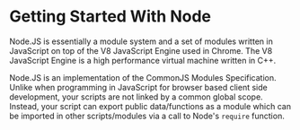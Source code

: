 Getting Started With Node
=========================

Node.JS is essentially a module system and a set of modules written in
JavaScript on top of the V8 JavaScript Engine used in Chrome. The V8
JavaScript Engine is a high performance virtual machine written in C++.

Node.JS is an implementation of the CommonJS Modules Specification. Unlike when
programming in JavaScript for browser based client side development, your
scripts are not linked by a common global scope. Instead, your script can
export public data/functions as a module which can be imported in other 
scripts/modules via a call to Node's `require` function.

[node]: http://nodejs.org
[node-repo]: http://github.com/joyent/node
[node-download]: http://nodejs.org/download
[node-api]: http://nodejs.org/api
[npm]: http://npmjs.org
[npm-package-json]: https://npmjs.org/doc/json.html
[nodejitsu]: http://nodejitsu.com/
[nodejitsu-docs]: http://docs.nodejitsu.com/

[node-wiki-projects]: https://github.com/joyent/node/wiki/Projects%2C-Applications%2C-and-Companies-Using-Node
[node-wiki-modules]: https://github.com/joyent/node/wiki/Modules
